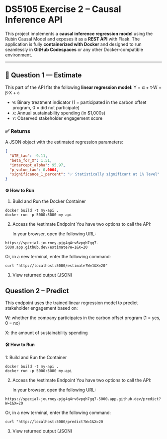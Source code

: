 # DS5105 Exercise 2 – Causal Inference API

This project implements a **causal inference regression model** using the Rubin Causal Model and exposes it as a **REST API** with Flask. The application is fully **containerized with Docker** and designed to run seamlessly in **GitHub Codespaces** or any other Docker-compatible environment.

---

## 📌 Question 1 — Estimate

This part of the API fits the following **linear regression model**:
Y = α + τ·W + β·X + ε

- `W`: Binary treatment indicator (1 = participated in the carbon offset program, 0 = did not participate)  
- `X`: Annual sustainability spending (in $1,000s)  
- `Y`: Observed stakeholder engagement score  

### ✅ Returns

A JSON object with the estimated regression parameters:

```json
{
  "ATE_tau": -9.11,
  "beta_for_X": 1.51,
  "intercept_alpha": 95.97,
  "p_value_tau": 0.0004,
  "significance_1_percent": "✅ Statistically significant at 1% level"
}
```

#### ⚙️ How to Run
1. Build and Run the Docker Container
```
docker build -t my-api .
docker run -p 5000:5000 my-api
```
2. Access the /estimate Endpoint
You have two options to call the API:

    In your browser, open the following URL:
```
https://special-journey-pjg4q4rv6vpqh7gq7-5000.app.github.dev/estimate?W=1&X=20
```
    
Or, in a new terminal, enter the following command:

```
curl "http://localhost:5000/estimate?W=1&X=20"
```
3. View returned output (JSON)

## Question 2 – Predict

This endpoint uses the trained linear regression model to predict stakeholder engagement based on:

W: whether the company participates in the carbon offset program (1 = yes, 0 = no)

X: the amount of sustainability spending

#### 🛠 How to Run
1: Build and Run the Container
```
docker build -t my-api .
docker run -p 5000:5000 my-api
```
2. Access the /estimate Endpoint
You have two options to call the API:

    In your browser, open the following URL:
```
https://special-journey-pjg4q4rv6vpqh7gq7-5000.app.github.dev/predict?W=1&X=20
```
Or, in a new terminal, enter the following command:
```
curl "http://localhost:5000/predict?W=1&X=20

```
3. View returned output (JSON)